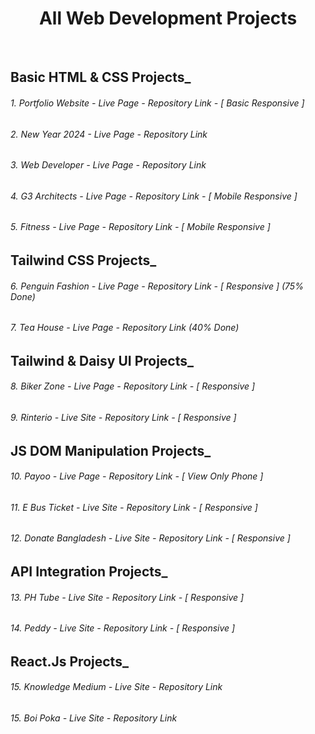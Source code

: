 <h1 align="center">All Web Development Projects</h1>
<br>

## Basic HTML & CSS Projects_

<h6>1. Portfolio Website - <a style="text-decoration:none" href="https://tamiim-iqbal.github.io/Portfolio-Website/">Live Page</a> - <a style="text-decoration:none" href="https://github.com/Tamiim-Iqbal/Portfolio-Website">Repository Link</a> - [ Basic Responsive ] </h6>

<h6>2. New Year 2024 - <a style="text-decoration:none" href="https://tamiim-iqbal.github.io/New-Year-2024/">Live Page</a> - <a style="text-decoration:none" href="https://github.com/Tamiim-Iqbal/New-Year-2024">Repository Link</a> </h6>

<h6>3. Web Developer - <a style="text-decoration:none" href="https://tamiim-iqbal.github.io/Web-Developer/">Live Page</a> - <a style="text-decoration:none" href="https://github.com/Tamiim-Iqbal/Web-Developer">Repository Link</a> </h6>

<h6>4. G3 Architects - <a style="text-decoration:none" href="https://tamiim-iqbal.github.io/G3-Architects/" target="_blank">Live Page</a> - <a style="text-decoration:none" href="https://github.com/Tamiim-Iqbal/G3-Architects">Repository Link</a> - [ Mobile Responsive ] </h6>

<h6>5. Fitness - <a style="text-decoration:none" href="https://tamiim-iqbal.github.io/Fitness/
">Live Page</a> - <a style="text-decoration:none" href="https://github.com/Tamiim-Iqbal/Fitness">Repository Link</a> - [ Mobile Responsive ] </h6> 


## Tailwind CSS Projects_

<h6>6. Penguin Fashion - <a style="text-decoration:none" href="https://tamiim-iqbal.github.io/Penguin-Fashion/
">Live Page</a> - <a style="text-decoration:none" href="https://github.com/Tamiim-Iqbal/Penguin-Fashion">Repository Link</a> - [ Responsive ] (75% Done)</h6>

<h6>7. Tea House - <a style="text-decoration:none" href="https://tamiim-iqbal.github.io/Tea-House/">Live Page</a> - <a style="text-decoration:none" href="https://github.com/Tamiim-Iqbal/Tea-House">Repository Link</a> (40% Done)</h6> 


## Tailwind & Daisy UI Projects_

<h6>8. Biker Zone - <a style="text-decoration:none" href="https://tamiim-iqbal.github.io/Biker-Zone/">Live Page</a> - <a style="text-decoration:none" href="https://github.com/Tamiim-Iqbal/Biker-Zone">Repository Link</a> - [ Responsive ]</h6> 

<h6>9. Rinterio - <a style="text-decoration:none" href="https://w-rinterio.vercel.app">Live Site</a> - <a style="text-decoration:none" href="https://github.com/Tamiim-Iqbal/Rinterio">Repository Link</a> - [ Responsive ]</h6> 


## JS DOM Manipulation Projects_
<h6>10. Payoo - <a style="text-decoration:none" href="https://tamiim-iqbal.github.io/Payoo/">Live Page</a> - <a style="text-decoration:none" href="https://github.com/Tamiim-Iqbal/Payoo">Repository Link</a> - [ View Only Phone ]</h6> 

<h6>11. E Bus Ticket - <a style="text-decoration:none" href="https://e-bus-ticket.vercel.app">Live Site</a> - <a style="text-decoration:none" href="https://github.com/Tamiim-Iqbal/E-Bus-Ticket">Repository Link</a> - [ Responsive ]</h6> 

<h6>12. Donate Bangladesh - <a style="text-decoration:none" href="https://web-donate-bangladesh.vercel.app">Live Site</a> - <a style="text-decoration:none" href="https://github.com/Tamiim-Iqbal/Donate-Bangladesh">Repository Link</a> - [ Responsive ]</h6> 

## API Integration Projects_
<h6>13. PH Tube - <a style="text-decoration:none" href="https://ph-tube-web.vercel.app">Live Site</a> - <a style="text-decoration:none" href="https://github.com/Tamiim-Iqbal/PH-Tube">Repository Link</a> - [ Responsive ]</h6> 

<h6>14. Peddy - <a style="text-decoration:none" href="https://peddy.vercel.app">Live Site</a> - <a style="text-decoration:none" href="https://github.com/Tamiim-Iqbal/Peddy">Repository Link</a> - [ Responsive ]</h6> 


## React.Js Projects_
<h6>15. Knowledge Medium - <a style="text-decoration:none" href="https://knowledge-medium.vercel.app/">Live Site</a> - <a style="text-decoration:none" href="https://github.com/Tamiim-Iqbal/Knowledge-Medium">Repository Link</a> </h6>

<h6>15. Boi Poka - <a style="text-decoration:none" href="https://web-boi-poka.vercel.app/">Live Site</a> - <a style="text-decoration:none" href="https://github.com/Tamiim-Iqbal/Boi-Poka">Repository Link</a> </h6>

